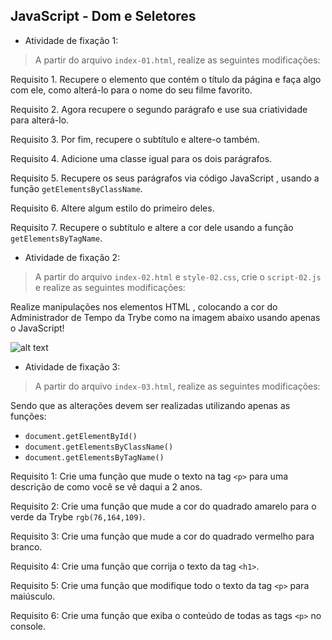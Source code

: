 ## JavaScript - Dom e Seletores


- Atividade de fixação 1:
> A partir do arquivo `index-01.html`, realize as seguintes modificações:

Requisito 1. Recupere o elemento que contém o título da página e faça algo com ele, como alterá-lo para o nome do seu filme favorito.

Requisito 2. Agora recupere o segundo parágrafo e use sua criatividade para alterá-lo.

Requisito 3. Por fim, recupere o subtítulo e altere-o também.

Requisito 4. Adicione uma classe igual para os dois parágrafos.

Requisito 5. Recupere os seus parágrafos via código JavaScript , usando a função `getElementsByClassName`.

Requisito 6. Altere algum estilo do primeiro deles.

Requisito 7. Recupere o subtítulo e altere a cor dele usando a função `getElementsByTagName`.


- Atividade de fixação 2:
> A partir do arquivo `index-02.html` e `style-02.css`, crie o `script-02.js` e realize as seguintes modificações:

Realize manipulações nos elementos HTML , colocando a cor do Administrador de Tempo da Trybe como na imagem abaixo usando apenas o JavaScript!

![alt text](https://s3.us-east-2.amazonaws.com/assets.app.betrybe.com/fundamentals/javascript/images/time-exercise-808be0ece63a2ab6b8801ce6f5e5636c.png)


- Atividade de fixação 3:
> A partir do arquivo `index-03.html`, realize as seguintes modificações:

Sendo que as alterações devem ser realizadas utilizando apenas as funções:
* `document.getElementById()`
* `document.getElementsByClassName()`
* `document.getElementsByTagName()`
 
Requisito 1: Crie uma função que mude o texto na tag `<p>` para uma descrição de como você se vê daqui a 2 anos.

Requisito 2: Crie uma função que mude a cor do quadrado amarelo para o verde da Trybe `rgb(76,164,109)`.

Requisito 3: Crie uma função que mude a cor do quadrado vermelho para branco.

Requisito 4: Crie uma função que corrija o texto da tag `<h1>`.

Requisito 5: Crie uma função que modifique todo o texto da tag `<p>` para maiúsculo.

Requisito 6: Crie uma função que exiba o conteúdo de todas as tags `<p>` no console.
